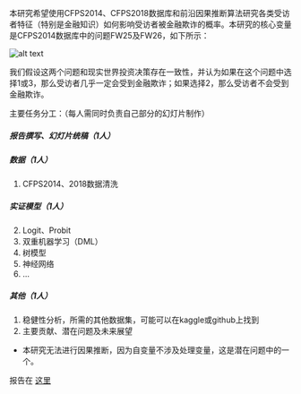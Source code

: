 本研究希望使用CFPS2014、CFPS2018数据库和前沿因果推断算法研究各类受访者特征（特别是金融知识）如何影响受访者被金融欺诈的概率。本研究的核心变量是CFPS2014数据库中的问题FW25及FW26，如下所示：

![alt text](image.png)

我们假设这两个问题和现实世界投资决策存在一致性，并认为如果在这个问题中选择1或3，那么受访者几乎一定会受到金融欺诈；如果选择2，那么受访者不会受到金融欺诈。

主要任务分工：（每人需同时负责自己部分的幻灯片制作）

##### 报告撰写、幻灯片统稿（1人）

##### 数据（1人）
1. CFPS2014、2018数据清洗

##### 实证模型（1人）
2. Logit、Probit
3. 双重机器学习（DML）
4. 树模型
5. 神经网络
6. ...

##### 其他（1人）
1. 稳健性分析，所需的其他数据集，可能可以在kaggle或github上找到
2. 主要贡献、潜在问题及未来展望
- 本研究无法进行因果推断，因为自变量不涉及处理变量，这是潜在问题中的一个。

报告在 [这里](https://www.overleaf.com/2186243277mvyqfsjmnvpp#feecd1)
